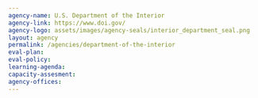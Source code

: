 ```yaml
---
agency-name: U.S. Department of the Interior
agency-link: https://www.doi.gov/
agency-logo: assets/images/agency-seals/interior_department_seal.png
layout: agency
permalink: /agencies/department-of-the-interior
eval-plan:
eval-policy:
learning-agenda:
capacity-assesment:
agency-offices:
---
```

